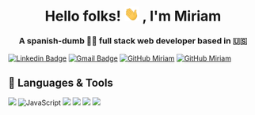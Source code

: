 
<h1 align="center">Hello folks! <img src="https://github.com/Miraragal/-Miriam-README.md/blob/main/wave.gif" width="30px"> , I'm Miriam</h1>


 <h3 align="center">A spanish-dumb 💃🏻 full stack web developer based in 🇺🇸</h3>

[![Linkedin Badge](https://img.shields.io/badge/-miriamaragon-blue?style=flat-square&logo=Linkedin&logoColor=white&link=https://www.linkedin.com/in/miriamarag0n/)](https://www.linkedin.com/in/miriamarag0n/)
[![Gmail Badge](https://img.shields.io/badge/-miraragal@gmail.com-c14438?style=flat-square&logo=Gmail&logoColor=white&link=mailto:miraragal@gmail.com)](mailto:miraragal@gmail.com)
[![GitHub Miriam](https://img.shields.io/github/followers/Miraragal?label=follow&style=social)](https://github.com/Miraragal)
[![GitHub Miriam](https://komarev.com/ghpvc/?username=Miraragal?label=follow&style=social)](https://github.com/Miraragal)


## 🔧 Languages & Tools
![](https://img.shields.io/badge/-JavaScript-black?style=flat-square&logo=javascriptoColor=white&color=2bbc8a)
![JavaScript](https://img.shields.io/badge/-JavaScript-black?style=flat-square&logo=javascript)
![](https://img.shields.io/badge/-ReactJS-black?style=flat-square&logo=reactColor=white&color=2bbc8a)
![](https://img.shields.io/badge/Code-ReactNative-informational?style=flat&logo=go&logoColor=white&color=2bbc8a)
![](https://img.shields.io/badge/Code-CSS3-informational?style=flat&logo=go&logoColor=white&color=2bbc8a)
![](https://img.shields.io/badge/Code-HTML5-informational?style=flat&logo=go&logoColor=white&color=2bbc8a)



